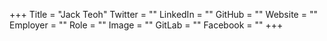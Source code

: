 +++
Title = "Jack Teoh"
Twitter = ""
LinkedIn = ""
GitHub = ""
Website = ""
Employer = ""
Role = ""
Image = ""
GitLab = ""
Facebook = ""
+++
